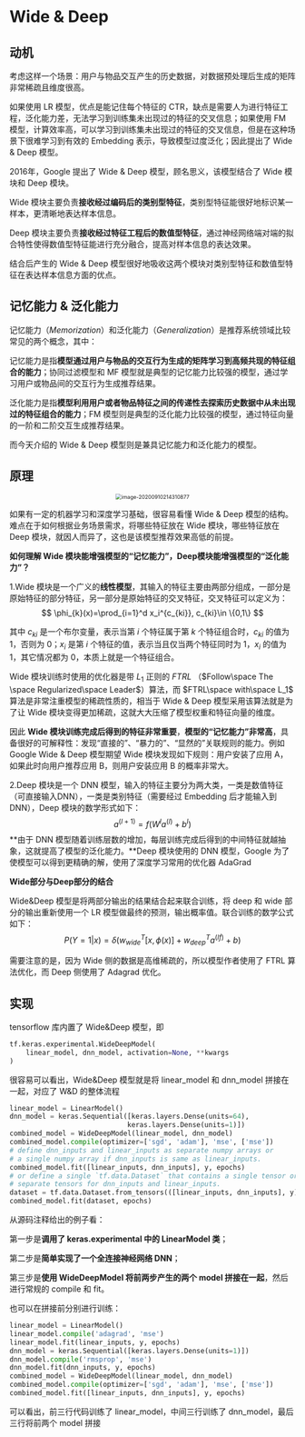 # Wide & Deep

## 动机

考虑这样一个场景：用户与物品交互产生的历史数据，对数据预处理后生成的矩阵非常稀疏且维度很高。

如果使用 LR 模型，优点是能记住每个特征的 CTR，缺点是需要人为进行特征工程，泛化能力差，无法学习到训练集未出现过的特征的交叉信息；如果使用
FM 模型，计算效率高，可以学习到训练集未出现过的特征的交叉信息，但是在这种场景下很难学习到有效的 Embedding 表示，导致模型过度泛化；因此提出了
Wide & Deep 模型。

2016年，Google 提出了 Wide & Deep 模型，顾名思义，该模型结合了 Wide 模块和 Deep 模块。

Wide 模块主要负责**接收经过编码后的类别型特征**，类别型特征能很好地标识某一样本，更清晰地表达样本信息。

Deep 模块主要负责**接收经过特征工程后的数值型特征**，通过神经网络端对端的拟合特性使得数值型特征能进行充分融合，提高对样本信息的表达效果。

结合后产生的 Wide & Deep 模型很好地吸收这两个模块对类别型特征和数值型特征在表达样本信息方面的优点。

## 记忆能力 & 泛化能力

记忆能力（$Memorization$）和泛化能力（$Generalization$）是推荐系统领域比较常见的两个概念，其中：

记忆能力是指**模型通过用户与物品的交互行为生成的矩阵学习到高频共现的特征组合的能力**；协同过滤模型和 MF
模型就是典型的记忆能力比较强的模型，通过学习用户或物品间的交互行为生成推荐结果。

泛化能力是指**模型利用用户或者物品特征之间的传递性去探索历史数据中从未出现过的特征组合的能力**；FM
模型则是典型的泛化能力比较强的模型，通过特征向量的一阶和二阶交互生成推荐结果。

而今天介绍的 Wide & Deep 模型则是兼具记忆能力和泛化能力的模型。

## 原理

<div align=center>
<img src="http://ryluo.oss-cn-chengdu.aliyuncs.com/Javaimage-20200910214310877.png" alt="image-20200910214310877" style="zoom:65%;" />
</div>

如果有一定的机器学习和深度学习基础，很容易看懂 Wide & Deep 模型的结构。难点在于如何根据业务场景需求，将哪些特征放在 Wide
模块，哪些特征放在 Deep 模块，就因人而异了，这也是该模型推荐效果高低的前提。

**如何理解 Wide 模块能增强模型的“记忆能力”，Deep模块能增强模型的“泛化能力”？**

1.Wide 模块是一个广义的**线性模型**，其输入的特征主要由两部分组成，一部分是原始特征的部分特征，另一部分是原始特征的交叉特征，交叉特征可以定义为：
$$
\phi_{k}(x)=\prod_{i=1}^d x_i^{c_{ki}}, c_{ki}\in \{0,1\}
$$

其中 $c_{ki}$ 是一个布尔变量，表示当第 $i$ 个特征属于第 $k$ 个特征组合时，$c_{ki}$ 的值为 1，否则为 0；$x_i$ 是第 $i$
个特征的值，表示当且仅当两个特征同时为 1，$x_i$ 的值为 1，其它情况都为 0，本质上就是一个特征组合。

Wide 模块训练时使用的优化器是带 $L_1$ 正则的 $FTRL$ （$Follow\space The \space Regularized\space Leader$）算法，而
$FTRL\space with\space L_1$ 算法是非常注重模型的稀疏性质的，相当于 Wide & Deep 模型采用该算法就是为了让 Wide
模块变得更加稀疏，这就大大压缩了模型权重和特征向量的维度。

因此 **Wide 模块训练完成后得到的特征非常重要**，**模型的“记忆能力”非常高**，具备很好的可解释性：发现“直接的”、“暴力的”、“显然的”关联规则的能力。例如
Google Wide & Deep 模型期望 Wide 模块发现如下规则：用户安装了应用 A，如果此时向用户推荐应用 B，则用户安装应用 B 的概率非常大。

2.Deep 模块是一个 DNN 模型，输入的特征主要分为两大类，一类是数值特征（可直接输入DNN），一类是类别特征（需要经过 Embedding
后才能输入到 DNN），Deep 模块的数学形式如下：
$$
a^{(l+1)} = f(W^{l}a^{(l)} + b^{l})
$$
**由于 DNN 模型随着训练层数的增加，每层训练完成后得到的中间特征就越抽象，这就提高了模型的泛化能力。**Deep 模块使用的 DNN
模型，Google 为了使模型可以得到更精确的解，使用了深度学习常用的优化器 AdaGrad

**Wide部分与Deep部分的结合**

Wide&Deep 模型是将两部分输出的结果结合起来联合训练，将 deep 和 wide 部分的输出重新使用一个 LR 模型做最终的预测，输出概率值。联合训练的数学公式如下：
$$
P(Y=1|x)=\delta(w_{wide}^T[x,\phi(x)] + w_{deep}^T a^{(lf)} + b)
$$

需要注意的是，因为 Wide 侧的数据是高维稀疏的，所以模型作者使用了 FTRL 算法优化，而 Deep 侧使用了 Adagrad 优化。

## 实现

tensorflow 库内置了 Wide&Deep 模型，即

```python
tf.keras.experimental.WideDeepModel(
    linear_model, dnn_model, activation=None, **kwargs
)
```

很容易可以看出，Wide&Deep 模型就是将 linear_model 和 dnn_model 拼接在一起，对应了 W&D 的整体流程

```python
linear_model = LinearModel()
dnn_model = keras.Sequential([keras.layers.Dense(units=64),
                             keras.layers.Dense(units=1)])
combined_model = WideDeepModel(linear_model, dnn_model)
combined_model.compile(optimizer=['sgd', 'adam'], 'mse', ['mse'])
# define dnn_inputs and linear_inputs as separate numpy arrays or
# a single numpy array if dnn_inputs is same as linear_inputs.
combined_model.fit([linear_inputs, dnn_inputs], y, epochs)
# or define a single `tf.data.Dataset` that contains a single tensor or
# separate tensors for dnn_inputs and linear_inputs.
dataset = tf.data.Dataset.from_tensors(([linear_inputs, dnn_inputs], y))
combined_model.fit(dataset, epochs)
```

从源码注释给出的例子看：

第一步是**调用了 keras.experimental 中的 LinearModel 类**；

第二步是**简单实现了一个全连接神经网络 DNN**；

第三步是**使用 WideDeepModel 将前两步产生的两个 model 拼接在一起**，然后进行常规的 compile 和 fit。

也可以在拼接前分别进行训练：

```python
linear_model = LinearModel()
linear_model.compile('adagrad', 'mse')
linear_model.fit(linear_inputs, y, epochs)
dnn_model = keras.Sequential([keras.layers.Dense(units=1)])
dnn_model.compile('rmsprop', 'mse')
dnn_model.fit(dnn_inputs, y, epochs)
combined_model = WideDeepModel(linear_model, dnn_model)
combined_model.compile(optimizer=['sgd', 'adam'], 'mse', ['mse'])
combined_model.fit([linear_inputs, dnn_inputs], y, epochs)
```

可以看出，前三行代码训练了 linear_model，中间三行训练了 dnn_model，最后三行将前两个 model 拼接

